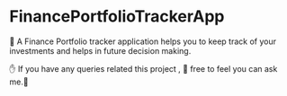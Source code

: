 # FinancePortfolioTrackerApp
:book: A Finance Portfolio tracker application helps you to keep track of your investments and helps in future decision making.

:raised_hand: If you have any queries related this project , :pray: free to feel you can ask me.:pray:
